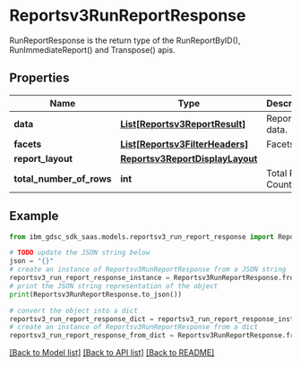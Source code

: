 # Reportsv3RunReportResponse

RunReportResponse is the return type of the RunReportByID(), RunImmediateReport() and Transpose() apis.

## Properties

Name | Type | Description | Notes
------------ | ------------- | ------------- | -------------
**data** | [**List[Reportsv3ReportResult]**](Reportsv3ReportResult.md) | Report data. | [optional] 
**facets** | [**List[Reportsv3FilterHeaders]**](Reportsv3FilterHeaders.md) | Facets. | [optional] 
**report_layout** | [**Reportsv3ReportDisplayLayout**](Reportsv3ReportDisplayLayout.md) |  | [optional] 
**total_number_of_rows** | **int** | Total Rows Count. | [optional] 

## Example

```python
from ibm_gdsc_sdk_saas.models.reportsv3_run_report_response import Reportsv3RunReportResponse

# TODO update the JSON string below
json = "{}"
# create an instance of Reportsv3RunReportResponse from a JSON string
reportsv3_run_report_response_instance = Reportsv3RunReportResponse.from_json(json)
# print the JSON string representation of the object
print(Reportsv3RunReportResponse.to_json())

# convert the object into a dict
reportsv3_run_report_response_dict = reportsv3_run_report_response_instance.to_dict()
# create an instance of Reportsv3RunReportResponse from a dict
reportsv3_run_report_response_from_dict = Reportsv3RunReportResponse.from_dict(reportsv3_run_report_response_dict)
```
[[Back to Model list]](../README.md#documentation-for-models) [[Back to API list]](../README.md#documentation-for-api-endpoints) [[Back to README]](../README.md)


